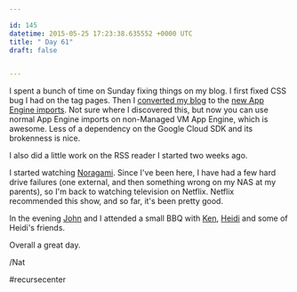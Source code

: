 ```yaml
---

id: 145
datetime: 2015-05-25 17:23:38.635552 +0000 UTC
title: " Day 61"
draft: false


---
```


I spent a bunch of time on Sunday fixing things on my blog. I first fixed CSS bug I had on the tag pages. Then I [converted my blog](https://github.com/icco/natnatnat/commit/a2c3d0523e3008d6e5def4e9fd16910f859b3945) to the [new App Engine imports](https://github.com/golang/appengine). Not sure where I discovered this, but now you can use normal App Engine imports on non-Managed VM App Engine, which is awesome. Less of a dependency on the Google Cloud SDK and its brokenness is nice.

I also did a little work on the RSS reader I started two weeks ago.


I started watching [Noragami](https://en.wikipedia.org/wiki/Noragami). Since I've been here, I have had a few hard drive failures (one external, and then something wrong on my NAS at my parents), so I'm back to watching television on Netflix. Netflix recommended this show, and so far, it's been pretty good.

In the evening [John](http://www.johnbernarddesign.com/) and I attended a small BBQ with [Ken](http://kenpratt.net/), [Heidi](https://www.linkedin.com/in/heidihhamelin) and some of Heidi's friends. 

Overall a great day.

/Nat

#recursecenter
